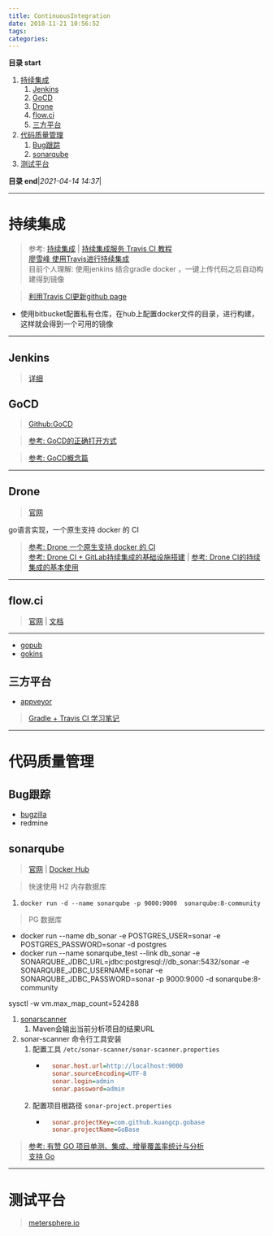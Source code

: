 ```yaml
---
title: ContinuousIntegration
date: 2018-11-21 10:56:52
tags: 
categories: 
---
```


**目录 start**

1. [持续集成](#持续集成)
    1. [Jenkins](#jenkins)
    1. [GoCD](#gocd)
    1. [Drone](#drone)
    1. [flow.ci](#flowci)
    1. [三方平台](#三方平台)
1. [代码质量管理](#代码质量管理)
    1. [Bug跟踪](#bug跟踪)
    1. [sonarqube](#sonarqube)
1. [测试平台](#测试平台)

**目录 end**|_2021-04-14 14:37_|
****************************************
# 持续集成
> 参考: [持续集成](http://www.ruanyifeng.com/blog/2015/09/continuous-integration.html) | [持续集成服务 Travis CI 教程](http://www.ruanyifeng.com/blog/2017/12/travis_ci_tutorial.html)  
> [廖雪峰 使用Travis进行持续集成](https://www.liaoxuefeng.com/article/0014631488240837e3633d3d180476cb684ba7c10fda6f6000)  
> 目前个人理解: 使用jenkins 结合gradle docker ，一键上传代码之后自动构建得到镜像

> [利用Travis CI更新github page](https://github.com/steveklabnik/automatically_update_github_pages_with_travis_example)
- 使用bitbucket配置私有仓库，在hub上配置docker文件的目录，进行构建，这样就会得到一个可用的镜像

**************************
## Jenkins
> [详细](Jenkins.md)

## GoCD
> [Github:GoCD](https://github.com/GoCD) 

> [参考: GoCD的正确打开方式](https://insights.thoughtworks.cn/the-right-interpretation-of-gocd/)

> [参考: GoCD概念篇](http://www.cnblogs.com/elisun/p/7071536.html)
************************
## Drone 
> [官网](https://drone.io/)

go语言实现，一个原生支持 docker 的 CI

> [参考: Drone 一个原生支持 docker 的 CI](https://aisensiy.github.io/2017/08/04/drone-best-ci/)  
> [参考: Drone CI + GitLab持续集成的基础设施搭建](https://zmcdbp.com/drone-ci-gitlab-base-build/) | [参考: Drone CI的持续集成的基本使用](https://zmcdbp.com/drone-ci-basic-use/)

*******************
## flow.ci
> [官网](https://flow.ci/) | [文档](https://github.com/FlowCI/docs/blob/master/intro_base.md)

************************
- [gopub](https://gitee.com/dev-ops/gopub)
- [gokins](https://gitee.com/gokins/gokins)  

## 三方平台
- [appveyor](https://ci.appveyor.com/projects)

> [Gradle + Travis CI 学习笔记](https://upupming.site/2018/04/03/gradle-travis/#travis-ci)  

****************************
# 代码质量管理

## Bug跟踪
- [bugzilla](https://bugzilla.readthedocs.io/en/latest/installing/quick-start.html)
- redmine 

## sonarqube
> [官网](https://www.sonarqube.org/) | [Docker Hub](https://hub.docker.com/_/sonarqube/)

> 快速使用 H2 内存数据库
1. `docker run -d --name sonarqube -p 9000:9000  sonarqube:8-community` 

> PG 数据库
- docker run --name db_sonar -e POSTGRES_USER=sonar -e POSTGRES_PASSWORD=sonar -d postgres
- docker run --name sonarqube_test --link db_sonar -e SONARQUBE_JDBC_URL=jdbc:postgresql://db_sonar:5432/sonar -e SONARQUBE_JDBC_USERNAME=sonar -e SONARQUBE_JDBC_PASSWORD=sonar  -p 9000:9000 -d sonarqube:8-community

sysctl -w vm.max_map_count=524288

1. [sonarscanner](https://docs.sonarqube.org/latest/analysis/scan/sonarscanner-for-maven/)
    1. Maven会输出当前分析项目的结果URL
1. sonar-scanner 命令行工具安装
    1. 配置工具 `/etc/sonar-scanner/sonar-scanner.properties`
        - ```ini
            sonar.host.url=http://localhost:9000
            sonar.sourceEncoding=UTF-8
            sonar.login=admin
            sonar.password=admin
            ```
    1. 配置项目根路径 `sonar-project.properties`
        - ```ini
            sonar.projectKey=com.github.kuangcp.gobase
            sonar.projectName=GoBase
            ```

> [参考: 有赞 GO 项目单测、集成、增量覆盖率统计与分析](https://cloud.tencent.com/developer/article/1684515)  
> [支持 Go](https://docs.sonarqube.org/latest/analysis/languages/go/)

************************

# 测试平台
> [metersphere.io](https://metersphere.io/)